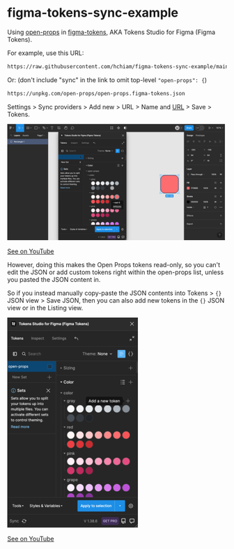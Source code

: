 # figma-tokens-sync-example

Using [open-props](https://github.com/argyleink/open-props) in [figma-tokens](https://github.com/six7/figma-tokens), AKA Tokens Studio for Figma (Figma Tokens).

For example, use this URL:

```txt
https://raw.githubusercontent.com/hchiam/figma-tokens-sync-example/main/open-props.figma-tokens.sync.json
```

Or: (don't include "sync" in the link to omit top-level `"open-props": {`)

```txt
https://unpkg.com/open-props/open-props.figma-tokens.json
```

Settings > Sync providers > Add new > URL > Name and [URL](https://raw.githubusercontent.com/hchiam/figma-tokens-sync-example/main/open-props.figma-tokens.sync.json) > Save > Tokens.

<a href="https://www.youtube.com/watch?v=fE9RgBHmGPQ">
  <img width="500" alt="setup" src="setup.png">
</a>

[See on YouTube](https://www.youtube.com/watch?v=fE9RgBHmGPQ)

However, doing this makes the Open Props tokens read-only, so you can't edit the JSON or add custom tokens right within the open-props list, unless you pasted the JSON content in.

So if you instead manually copy-paste the JSON contents into Tokens > `{}` JSON view > Save JSON, then you can also add new tokens in the `{}` JSON view or in the Listing view.

<a href="https://www.youtube.com/watch?v=pdxj41pnaOk">
  <img width="300" alt="JSON view of Tokens with the 'Add a new token' buttons" src="Tokens_Add_a_new_token.png">
</a>

[See on YouTube](https://www.youtube.com/watch?v=pdxj41pnaOk)
